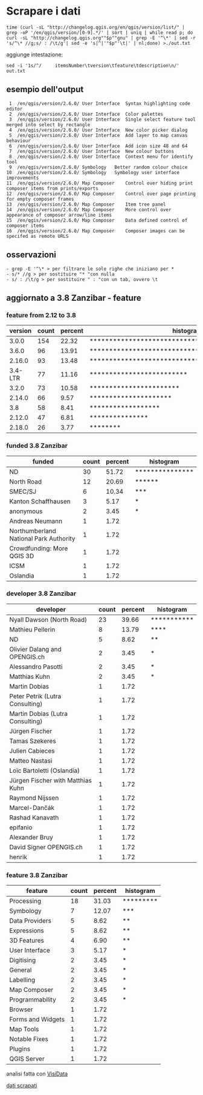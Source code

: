 # Scrapare i dati


`time (curl -sL "http://changelog.qgis.org/en/qgis/version/list/" | grep -oP '/en/qgis/version/[0-9].*/' | sort | uniq | while read p; do curl -sL "http://changelog.qgis.org""$p""gnu" | grep -E '^\*' | sed -r 's/^\* //g;s/ : /\t/g'| sed -e 's|^|'"$p"'\t|' | nl;done) >./out.txt`

aggiunge intestazione:

`sed -i '1s/^/     itemsNumber\tversion\tfeature\tdescription\n/' out.txt`


## esempio dell'output

     1	/en/qgis/version/2.6.0/	User Interface	Syntax highlighting code editor
     2	/en/qgis/version/2.6.0/	User Interface	Color palettes
     3	/en/qgis/version/2.6.0/	User Interface	Single select feature tool merged into select by rectangle
     4	/en/qgis/version/2.6.0/	User Interface	New color picker dialog
     5	/en/qgis/version/2.6.0/	User Interface	Add layer to map canvas behaviour
     6	/en/qgis/version/2.6.0/	User Interface	Add icon size 48 and 64
     7	/en/qgis/version/2.6.0/	User Interface	New colour buttons
     8	/en/qgis/version/2.6.0/	User Interface	Context menu for identify tool
     9	/en/qgis/version/2.6.0/	Symbology	Better random colour choice
    10	/en/qgis/version/2.6.0/	Symbology	Symbology user interface improvements
    11	/en/qgis/version/2.6.0/	Map Composer	Control over hiding print composer items from prints/exports
    12	/en/qgis/version/2.6.0/	Map Composer	Control over page printing for empty composer frames
    13	/en/qgis/version/2.6.0/	Map Composer	Item tree panel
    14	/en/qgis/version/2.6.0/	Map Composer	More control over appearance of composer arrow/line items
    15	/en/qgis/version/2.6.0/	Map Composer	Data defined control of composer items
    16	/en/qgis/version/2.6.0/	Map Composer	Composer images can be specifed as remote URLS
    
## osservazioni
```  
- grep -E '^\* > per filtrare le sole righe che iniziano per *
- s/* //g > per sostituire "* "con nulla
- s/ : /\t/g > per sostituire " : "con un tab, ovvero \t
```

## aggiornato a 3.8 Zanzibar - feature 

### feature from 2.12 to 3.8

version|count|percent|histogram
-------|-----|-------|--------
3.0.0|154|22.32|**************************************************
3.6.0|96|13.91|*******************************
2.16.0|93|13.48|******************************
3.4-LTR|77|11.16|*************************
3.2.0|73|10.58|***********************
2.14.0|66|9.57|*********************
3.8|58|8.41|******************
2.12.0|47|6.81|***************
2.18.0|26|3.77|********

### funded 3.8 Zanzibar

funded|count|percent|histogram
------|-----|-------|------
ND|30|51.72|***************
North Road |12|20.69|******
SMEC/SJ |6|10.34|***
Kanton Schaffhausen |3|5.17|*
anonymous |2|3.45|*
Andreas Neumann |1|1.72|
Northumberland National Park Authority |1|1.72|
Crowdfunding: More QGIS 3D |1|1.72|
ICSM |1|1.72|
Oslandia |1|1.72|

### developer 3.8 Zanzibar

developer|count|percent|histogram
---------|-----|-------|------
Nyall Dawson (North Road) |23|39.66|***********
Mathieu Pellerin |8|13.79|****
ND|5|8.62|**
Olivier Dalang and OPENGIS.ch |2|3.45|*
Alessandro Pasotti |2|3.45|*
Matthias Kuhn |2|3.45|*
Martin Dobias |1|1.72|
Peter Petrik (Lutra Consulting) |1|1.72|
Martin Dobias (Lutra Consulting) |1|1.72|
Jürgen Fischer|1|1.72|
Tamas Szekeres |1|1.72|
Julien Cabieces |1|1.72|
Matteo Nastasi |1|1.72|
Loïc Bartoletti (Oslandia) |1|1.72|
Jürgen Fischer with Matthias Kuhn |1|1.72|
Raymond Nijssen |1|1.72|
Marcel-Dančák |1|1.72|
Rashad Kanavath |1|1.72|
epifanio |1|1.72|
Alexander Bruy |1|1.72|
David Signer OPENGIS.ch|1|1.72|
henrik|1|1.72|

### feature 3.8 Zanzibar

feature|count|percent|histogram
-------|-----|-------|------
Processing|18|31.03|*********
Symbology|7|12.07|***
Data Providers|5|8.62|**
Expressions|5|8.62|**
3D Features|4|6.90|**
User Interface|3|5.17|*
Digitising|2|3.45|*
General|2|3.45|*
Labelling|2|3.45|*
Map Composer|2|3.45|*
Programmability|2|3.45|*
Browser|1|1.72|
Forms and Widgets|1|1.72|
Map Tools|1|1.72|
Notable Fixes|1|1.72|
Plugins|1|1.72|
QGIS Server|1|1.72|


analisi fatta con [VisiData](https://medium.com/tantotanto/visidata-il-coltellino-svizzero-per-i-dati-che-probabilmente-non-conosci-2209ffd4fa39)

[dati scrapati](https://data.world/pigrecoinfinito/qgis-versioni-vs-feature)
